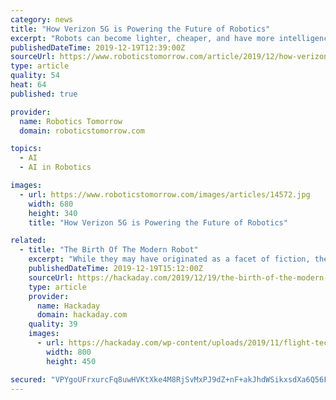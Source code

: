 ```yaml
---
category: news
title: "How Verizon 5G is Powering the Future of Robotics"
excerpt: "Robots can become lighter, cheaper, and have more intelligence ... the wave of a wand in order to remotely control robotic systems and teach them to perform repetitive tasks with the help of 5G and artificial intelligence. One of our Lab residents, Medivis, recently received FDA approval for its augmented reality surgical planning toolkit."
publishedDateTime: 2019-12-19T12:39:00Z
sourceUrl: https://www.roboticstomorrow.com/article/2019/12/how-verizon-5g-is-powering-the-future-of-robotics/14572
type: article
quality: 54
heat: 64
published: true

provider:
  name: Robotics Tomorrow
  domain: roboticstomorrow.com

topics:
  - AI
  - AI in Robotics

images:
  - url: https://www.roboticstomorrow.com/images/articles/14572.jpg
    width: 680
    height: 340
    title: "How Verizon 5G is Powering the Future of Robotics"

related:
  - title: "The Birth Of The Modern Robot"
    excerpt: "While they may have originated as a facet of fiction, they have become incorporated into the study of the ethics of artificial intelligence as well. As the study of robotics has matured and ..."
    publishedDateTime: 2019-12-19T15:12:00Z
    sourceUrl: https://hackaday.com/2019/12/19/the-birth-of-the-modern-robot/
    type: article
    provider:
      name: Hackaday
      domain: hackaday.com
    quality: 39
    images:
      - url: https://hackaday.com/wp-content/uploads/2019/11/flight-technology-tools-astronaut-39644-Cropped.jpg
        width: 800
        height: 450

secured: "VPYgoUFrxurcFq8uwHVKtXke4M8RjSvMxPJ9dZ+nF+akJhdWSikxsdXa6Q56FOJ+4OX8GXr7xU+pTeuoa3LD3scTgpZN1WBDzVtwz7nwY+3tA4MD9QbBmml5fNrneoL3YXzNrN2hOrZjTOPzK25nxNYL3CsN6u+3zm6A6hhnKkWzEZ7BQ1b4ehsqyFS+8J4Pf+HH7/kdKKeVISO+qme086sKQjFoWCAOjGP97cKNXO70+kaOIuG8LaWruDvcs7iz0lBMMj2lqlFLZlI1I7BfDg==;ci0j/xodgkCgDQ0xH/1H1g=="
---
```



